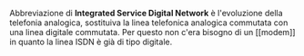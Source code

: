 Abbreviazione di __Integrated Service Digital Network__ è l'evoluzione della telefonia analogica, sostituiva la linea telefonica analogica commutata con una linea digitale commutata.
Per questo non c'era bisogno di un [[modem]] in quanto la linea ISDN è già di tipo digitale.